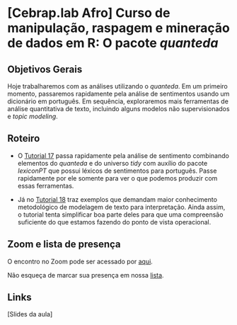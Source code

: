 # [Cebrap.lab Afro] Curso de manipulação, raspagem e mineração de dados em R: O pacote *quanteda*

## Objetivos Gerais

Hoje trabalharemos com as análises utilizando o *quanteda*. Em um primeiro momento, passaremos rapidamente pela análise de sentimentos usando um dicionário em português. Em sequência, exploraremos mais ferramentas de análise quantitativa de texto, incluindo alguns modelos não supervisionados e *topic modeling*.

## Roteiro

- O [Tutorial 17](https://github.com/thiagomeireles/cebrap_afro_2021/blob/main/tutoriais/Tutorial_17.md) passa rapidamente pela análise de sentimento combinando elementos do *quanteda* e do universo *tidy* com auxílio do pacote *lexiconPT* que possui léxicos de sentimentos para português. Passe rapidamente por ele somente para ver o que podemos produzir com essas ferramentas.

- Já no [Tutorial 18](https://github.com/thiagomeireles/cebrap_afro_2021/blob/main/tutoriais/Tutorial_18.md) traz exemplos que demandam maior conhecimento metodológico de modelagem de texto para interpretação. Ainda assim, o tutorial tenta simplificar boa parte deles para que uma compreensão suficiente do que estamos fazendo do ponto de vista operacional. 

## Zoom e lista de presença

O encontro no Zoom pode ser acessado por [aqui](https://zoom.us/j/98073207863?pwd=VnNYNkptSnpSUVlrSElDN3RuUWxTZz09).

Não esqueça de marcar sua presença em nossa [lista](https://docs.google.com/spreadsheets/d/1OOF-Jj2FfHHw-q3nYk-7sY9OBt9PvvNO92NSvUDVarM/edit#gid=0).

## Links

[Slides da aula]
